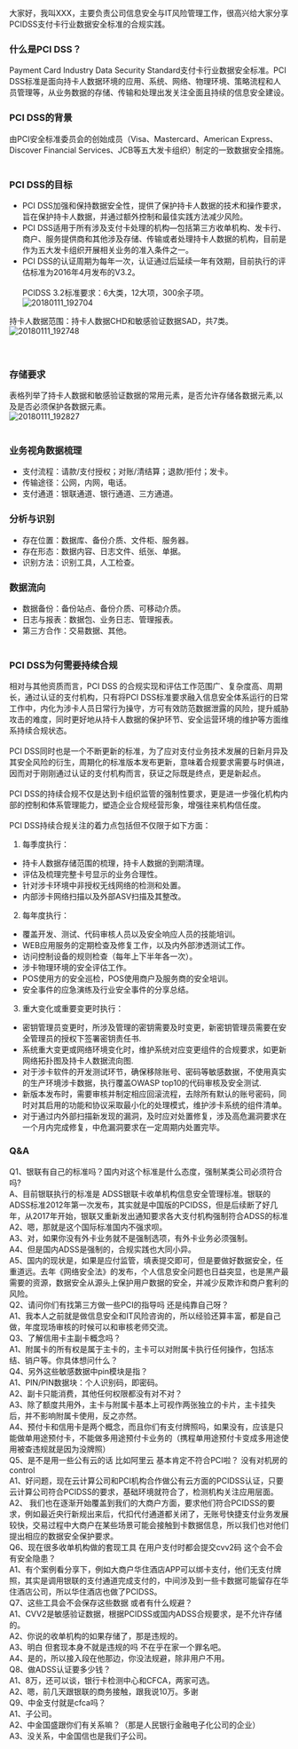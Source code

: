 大家好，我叫XXX，主要负责公司信息安全与IT风险管理工作，很高兴给大家分享PCIDSS支付卡行业数据安全标准的合规实践。</br>
### 什么是PCI DSS？
Payment Card Industry Data Security Standard支付卡行业数据安全标准。PCI DSS标准是面向持卡人数据环境的应用、系统、网络、物理环境、策略流程和人员管理等，从业务数据的存储、传输和处理出发关注全面且持续的信息安全建设。</br>
### PCI DSS的背景
由PCI安全标准委员会的创始成员（Visa、Mastercard、American Express、Discover Financial Services、JCB等五大发卡组织）制定的一致数据安全措施。</br></br>
### PCI DSS的目标
- PCI DSS加强和保持数据安全性，提供了保护持卡人数据的技术和操作要求，旨在保护持卡人数据，并通过额外控制和最佳实践方法减少风险。
- PCI DSS适用于所有涉及支付卡处理的机构—包括第三方收单机构、发卡行、商户、服务提供商和其他涉及存储、传输或者处理持卡人数据的机构，目前是作为五大发卡组织开展相关业务的准入条件之一。
- PCI DSS的认证周期为每年一次，认证通过后延续一年有效期，目前执行的评估标准为2016年4月发布的V3.2。
</br></br>
PCIDSS 3.2标准要求：6大类，12大项，300余子项。</br>
![20180111_192704](http://wechat.lixf.cn/img/20180111_192704.png)</br>

持卡人数据范围：持卡人数据CHD和敏感验证数据SAD，共7类。</br>
![20180111_192748](http://wechat.lixf.cn/img/20180111_192748.png)</br>
</br></br>
### 存储要求
表格列举了持卡人数据和敏感验证数据的常用元素，是否允许存储各数据元素,以及是否必须保护各数据元素。</br>
![20180111_192827](http://wechat.lixf.cn/img/20180111_192827.png)</br></br>
### 业务视角数据梳理
- 支付流程：请款/支付授权；对账/清结算；退款/拒付；发卡。
- 传输途径：公网，内网，电话。
- 支付通道：银联通道、银行通道、三方通道。

### 分析与识别
- 存在位置：数据库、备份介质、文件柜、服务器。
- 存在形态：数据内容、日志文件、纸张、单据。
- 识别方法：识别工具，人工检查。

### 数据流向
- 数据备份：备份站点、备份介质、可移动介质。
- 日志与报表：数据包、业务日志、管理报表。
- 第三方合作：交易数据、其他。
</br></br>
### PCI DSS为何需要持续合规
相对与其他资质而言，PCI DSS 的合规实现和评估工作范围广、复杂度高、周期长，通过认证的支付机构，只有将PCI DSS标准要求融入信息安全体系运行的日常工作中，内化为涉卡人员日常行为操守，方可有效防范数据泄露的风险，提升威胁攻击的难度，同时更好地从持卡人数据的保护环节、安全运营环境的维护等方面维系持续合规状态。</br></br>
PCI DSS同时也是一个不断更新的标准，为了应对支付业务技术发展的日新月异及其安全风险的衍生，周期化的标准版本发布更新，意味着合规要求需要与时俱进，因而对于刚刚通过认证的支付机构而言，获证之际既是终点，更是新起点。</br></br>
PCI DSS的持续合规不仅是达到卡组织监管的强制性要求，更是进一步强化机构内部的控制和体系管理能力，塑造企业合规经营形象，增强往来机构信任度。</br></br>
PCI DSS持续合规关注的着力点包括但不仅限于如下方面：</br>
1.  每季度执行：
- 持卡人数据存储范围的梳理，持卡人数据的到期清理。
- 评估及梳理完整卡号显示的业务合理性。
- 针对涉卡环境中非授权无线网络的检测和处置。
- 内部涉卡网络扫描以及外部ASV扫描及其整改。
2.  每年度执行：
- 覆盖开发、测试、代码审核人员以及安全响应人员的技能培训。 
- WEB应用服务的定期检查及修复工作，以及内外部渗透测试工作。
- 访问控制设备的规则检查（每年上下半年各一次）。
- 涉卡物理环境的安全评估工作。
- POS使用方的安全巡检，POS使用商户及服务商的安全培训。
- 安全事件的应急演练及行业安全事件的分享总结。
3. 重大变化或重要变更时执行：
- 密钥管理员变更时，所涉及管理的密钥需要及时变更，新密钥管理员需要在安全管理员的授权下签署密钥责任书.
- 系统重大变更或网络环境变化时，维护系统对应变更组件的合规要求，如更新网络拓扑图及持卡人数据流向图.
- 对于涉卡软件的开发测试环节，确保移除账号、密码等敏感数据，不使用真实的生产环境涉卡数据，执行覆盖OWASP top10的代码审核及安全测试.
- 新版本发布时，需要审核并制定相应回滚流程，去除所有默认的账号密码，同时对其启用的功能和协议采取最小化的处理模式，维护涉卡系统的组件清单。
- 对于通过内外部扫描新发现的漏洞，及时应对处置修复，涉及高危漏洞要求在一个月内完成修复，中危漏洞要求在一定周期内处置完毕。


### Q&A
Q1、银联有自己的标准吗？国内对这个标准是什么态度，强制某类公司必须符合吗?</br>
A、目前银联执行的标准是 ADSS银联卡收单机构信息安全管理标准。银联的ADSS标准2012年第一次发布，其实就是中国版的PCIDSS，但是后续断了好几年，从2017年开始，银联又重新发出通知要求各大支付机构强制符合ADSS的标准</br>
A2、嗯，那就是这个国际标准国内不强求呗。</br>
A3、对，如果你没有外卡业务就不是强制选项，有外卡业务必须强制。</br>
A4、但是国内ADSS是强制的，合规实践也大同小异。</br>
A5、国内的现状是，如果是应付监管，填表提交即可，但是要做好数据安全，任重道远。去年《网络安全法》的发布，个人信息安全问题也日益突显，也是黑产最需要的资源，数据安全从源头上保护用户数据的安全，并减少反欺诈和商户套利的风险。</br>
Q2、请问你们有找第三方做一些PCI的指导吗 还是纯靠自己呀？</br>
A1、我本人之前就是做信息安全和IT风险咨询的，所以经验还算丰富，都是自己做，年度现场审核的时候可以和审核老师交流。</br>
Q3、了解信用卡主副卡概念吗？</br>
A1、附属卡的所有权是属于主卡的，主卡可以对附属卡执行任何操作，包括冻结、销户等。你具体想问什么？</br>
Q4、另外这些敏感数据中pin模块是指？</br>
A1、PIN/PIN数据块：个人识别码，即密码。</br>
A2、副卡只能消费，其他任何权限都没有对不对？</br>
A3、除了额度共用外，主卡与附属卡基本上可视作两张独立的卡片，主卡挂失后，并不影响附属卡使用，反之亦然。</br>
A4、预付卡和信用卡是两个概念，而且你们有支付牌照吗，如果没有，应该是只能做单用途预付卡，不能做多用途预付卡业务的（携程单用途预付卡变成多用途使用被查违规就是因为没牌照）</br>
Q5、是不是用一些公有云的话 比如阿里云 基本肯定不符合PCI啦？ 没有对机房的control</br>
A1、好问题，现在云计算公司和PCI机构合作做公有云方面的PCIDSS认证，只要云计算公司符合PCIDSS的要求，基础环境就符合了，检测机构关注应用层面。</br>
A2、 我们也在逐渐开始覆盖到我们的大商户方面，要求他们符合PCIDSS的要求，例如最近央行新规出来后，代扣代付通道都关闭了，无账号快捷支付业务发展较快，交易过程中大商户在某些场景可能会接触到卡数据信息，所以我们也对他们提出相应的数据安全保护要求。</br>
Q6、现在很多收单机构做的套现工具 在用户支付时都会提交cvv2码 这个会不会有安全隐患？</br>
A1、有个案例看分享下，例如大商户华住酒店APP可以绑卡支付，他们无支付牌照，其实是调用银联的支付通道完成支付的，中间涉及到一些卡数据可能留存在华住酒店公司，所以华住酒店也做了PCIDSS。</br>
Q7、这些工具会不会保存这些数据 或者有什么规避？</br>
A1、CVV2是敏感验证数据，根据PCIDSS或国内ADSS合规要求，是不允许存储的。</br>
A2、你说的收单机构的如果存储了，那是违规的。</br>
A3、明白 但套现本身不就是违规的吗 不在乎在家一个罪名吧。</br>
A4、是的，所以接入段在他那边，你没法规避，除非用户不用。</br>
Q8、做ADSS认证要多少钱？</br>
A1、8万，还可以谈，银行卡检测中心和CFCA，两家可选。</br>
A2、嗯，前几天跟银联的商务接触，跟我说10万。多谢</br>
Q9、中金支付就是cfca吗？</br>
A1、子公司。</br>
A2、中金国盛跟你们有关系嘛？（那是人民银行金融电子化公司的企业）</br>
A3、没关系，中金国信也是我们子公司。